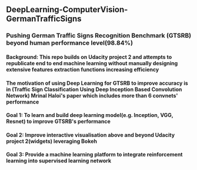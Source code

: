 ## DeepLearning-ComputerVision-GermanTrafficSigns
### Pushing German Traffic Signs Recognition Benchmark (GTSRB) beyond human performance level(98.84%)
#### Background: This repo builds on Udacity project 2 and attempts to republicate end to end machine learning without manually designing extensive features extraction functions increasing efficiency 
#### The motivation of using Deep Learning for GTSRB to improve accuracy is in (Traffic Sign Classification Using Deep Inception Based Convolution Network) Mrinal Haloi's paper which includes more than 6 convnets' performance
#### Goal 1: To learn and build deep learning model(e.g. Inception, VGG, Resnet) to improve GTSRB's performance
#### Goal 2: Improve interactive visualisation above and beyond Udacity project 2(widgets) leveraging Bokeh
#### Goal 3: Provide a machine learning platform to integrate reinforcement learning into supervised learning network


